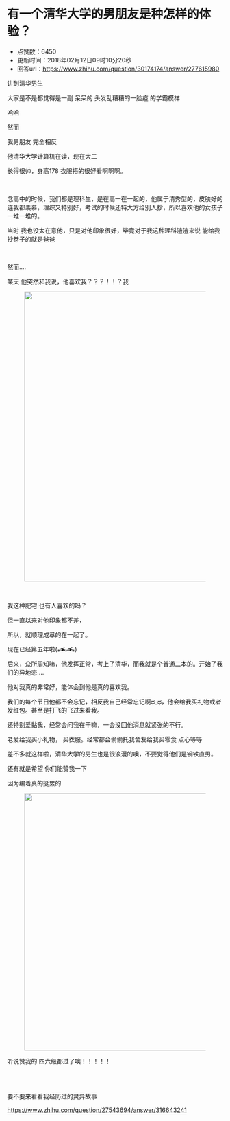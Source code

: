 # 有一个清华大学的男朋友是种怎样的体验？
- 点赞数：6450
- 更新时间：2018年02月12日09时10分20秒
- 回答url：https://www.zhihu.com/question/30174174/answer/277615980
<body>
 <p data-pid="oCZG8_Nc">讲到清华男生</p>
 <p data-pid="0xkmp_12">大家是不是都觉得是一副 呆呆的 头发乱糟糟的一脸痘 的学霸模样</p>
 <p data-pid="_KYB4rGP">哈哈</p>
 <p data-pid="ioyWnuTP">然而</p>
 <p data-pid="YHVNyMS4">我男朋友 完全相反</p>
 <p data-pid="VsLc1F-O">他清华大学计算机在读，现在大二</p>
 <p data-pid="--VDEpiL">长得很帅，身高178 衣服搭的很好看啊啊啊。</p>
 <br>
 <p data-pid="e3acj1d9">念高中的时候，我们都是理科生，是在高一在一起的，他属于清秀型的，皮肤好的连我都羡慕，理综又特别好，考试的时候还特大方给别人抄，所以喜欢他的女孩子一堆一堆的。</p>
 <p data-pid="R0oJERJd">当时 我也没太在意他，只是对他印象很好，毕竟对于我这种理科渣渣来说 能给我抄卷子的就是爸爸</p>
 <br>
 <p data-pid="vGf6av48">然而....</p>
 <p data-pid="hTxortKI">某天 他突然和我说，他喜欢我？？？！！？我</p>
 <figure>
  <img data-rawheight="676" src="https://picx.zhimg.com/50/v2-16e8fb5d20aafe02ada842db3f36def5_720w.jpg?source=1940ef5c" data-rawwidth="676" data-original-token="v2-16e8fb5d20aafe02ada842db3f36def5" class="origin_image zh-lightbox-thumb" width="676" data-original="https://picx.zhimg.com/v2-16e8fb5d20aafe02ada842db3f36def5_r.jpg?source=1940ef5c">
 </figure>
 <br>
 <p data-pid="ch_WKNQx">我这种肥宅 也有人喜欢的吗？</p>
 <p data-pid="cL-AQ3fx">但一直以来对他印象都不差，</p>
 <p data-pid="5XzVJBYS">所以，就顺理成章的在一起了。</p>
 <p data-pid="sllajhcg">现在已经第五年啦(⁎⁍̴̛ᴗ⁍̴̛⁎)</p>
 <p data-pid="mQwcFgKV">后来，众所周知嘛，他发挥正常，考上了清华，而我就是个普通二本的。开始了我们的异地恋....</p>
 <p data-pid="6nDcWN48">他对我真的非常好，能体会到他是真的喜欢我。</p>
 <p data-pid="7hfl77FQ">我们的每个节日他都不会忘记，相反我自己经常忘记啊ಥ_ಥ，他会给我买礼物或者发红包。甚至是打飞的飞过来看我。</p>
 <p data-pid="h8wvNQ-c">还特别爱黏我，经常会问我在干嘛，一会没回他消息就紧张的不行。</p>
 <p data-pid="cIRwnDIz">老爱给我买小礼物， 买衣服。经常都会偷偷托我舍友给我买零食 点心等等</p>
 <p data-pid="-5lRoks5">差不多就这样啦，清华大学的男生也是很浪漫的噢，不要觉得他们是钢铁直男。</p>
 <p data-pid="_SG14Ap5">还有就是希望 你们能赞我一下</p>
 <p data-pid="8uDzadcm">因为编着真的挺累的</p>
 <figure>
  <img data-rawheight="573" src="https://pica.zhimg.com/50/v2-96b77a3911f01a9062431a9a2f34276c_720w.jpg?source=1940ef5c" data-rawwidth="600" data-original-token="v2-96b77a3911f01a9062431a9a2f34276c" class="origin_image zh-lightbox-thumb" width="600" data-original="https://picx.zhimg.com/v2-96b77a3911f01a9062431a9a2f34276c_r.jpg?source=1940ef5c">
 </figure>
 <p data-pid="AWzbkfaR">听说赞我的 四六级都过了噢！！！！！</p>
 <br>
 <br>
 <p data-pid="NthmxUAB">要不要来看看我经历过的灵异故事</p>
 <p data-pid="HWZtj9II"><a href="https://www.zhihu.com/question/27543694/answer/316643241" class="internal"><span class="invisible">https://www.</span><span class="visible">zhihu.com/question/2754</span><span class="invisible">3694/answer/316643241</span><span class="ellipsis"></span></a></p>
</body>